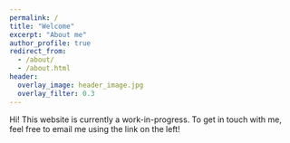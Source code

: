 ```yaml
---
permalink: /
title: "Welcome"
excerpt: "About me"
author_profile: true
redirect_from: 
  - /about/
  - /about.html
header:
  overlay_image: header_image.jpg
  overlay_filter: 0.3
---
```


Hi! This website is currently a work-in-progress. To get in touch with me, feel free to email me using the link on the left!